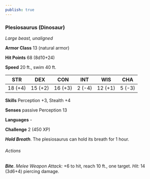 ```yaml
---
publish: true
---
```

### Plesiosaurus (Dinosaur)

*Large beast, unaligned*

**Armor Class** 13 (natural armor)

**Hit Points** 68 (8d10+24)

**Speed** 20 ft., swim 40 ft.

| STR     | DEX     | CON     | INT    | WIS     | CHA    |
|---------|---------|---------|--------|---------|--------|
| 18 (+4) | 15 (+2) | 16 (+3) | 2 (-4) | 12 (+1) | 5 (-3) |

**Skills** Perception +3, Stealth +4

**Senses** passive Perception 13

**Languages** -

**Challenge** 2 (450 XP)

***Hold Breath***. The plesiosaurus can hold its breath for 1 hour.

###### Actions

***Bite***. *Melee Weapon Attack:* +6 to hit, reach 10 ft., one target. *Hit:* 14 (3d6+4) piercing damage.